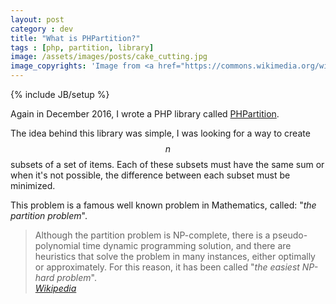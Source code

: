 ```yaml
---
layout: post
category : dev
title: "What is PHPartition?"
tags : [php, partition, library]
image: /assets/images/posts/cake_cutting.jpg
image_copyrights: 'Image from <a href="https://commons.wikimedia.org/wiki/File:U.S._Marine_Corps_Maj._Thomas_Siverts,_the_executive_officer_of_the_1st_Battalion,_9th_Marine_Regiment,_cuts_a_birthday_cake_during_a_cake-cutting_ceremony_Nov._11,_2013,_at_Camp_Leatherneck,_Helmand_province_131111-M-WA264-009.jpg">Wikimedia commons</a>.'
---
```

{% include JB/setup %}

Again in December 2016, I wrote a PHP library called [PHPartition](https://packagist.org/packages/drupol/phpartition).

The idea behind this library was simple, I was looking for a way to create $$ n $$ subsets of a set of items. Each of these subsets must have the same sum or when it's not possible, the difference between each subset must be minimized.

This problem is a famous well known problem in Mathematics, called: "_the partition problem_".

<blockquote class="blockquote">
Although the partition problem is NP-complete, there is a pseudo-polynomial time dynamic programming solution, and there are heuristics that solve the problem in many instances, either optimally or approximately.
For this reason, it has been called "<i>the easiest NP-hard problem</i>".
<footer class="blockquote-footer"><cite><a href="https://en.wikipedia.org/wiki/Partition_problem">Wikipedia</a></cite></footer>
</blockquote>

